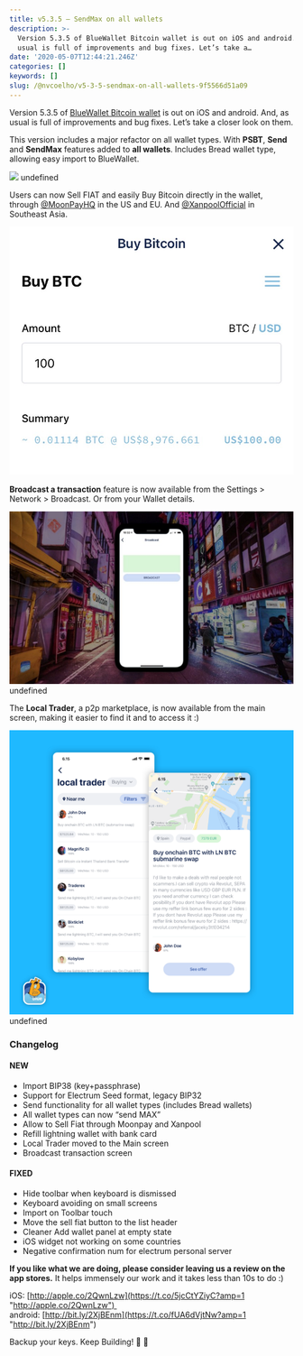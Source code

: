 ```yaml
---
title: v5.3.5 — SendMax on all wallets
description: >-
  Version 5.3.5 of BlueWallet Bitcoin wallet is out on iOS and android. And, as
  usual is full of improvements and bug fixes. Let’s take a…
date: '2020-05-07T12:44:21.246Z'
categories: []
keywords: []
slug: /@nvcoelho/v5-3-5-sendmax-on-all-wallets-9f5566d51a09
---
```


Version 5.3.5 of [BlueWallet Bitcoin wallet](https://bluewallet.io) is out on iOS and android. And, as usual is full of improvements and bug fixes. Let’s take a closer look on them.

This version includes a major refactor on all wallet types. With **PSBT**, **Send** and **SendMax** features added to **all wallets**. Includes Bread wallet type, allowing easy import to BlueWallet.

![](/_posts/img/1__I6D9MS__xv7ZLI4vNs7kiqw.gif)
undefined

Users can now Sell FIAT and easily Buy Bitcoin directly in the wallet, through [@MoonPayHQ](https://twitter.com/MoonPayHQ) in the US and EU. And [@XanpoolOfficial](https://twitter.com/XanpoolOfficial) in Southeast Asia.

![](/_posts/img/1__WVW3JvNUl77gU5Z0ZdsHBA.jpeg)

**Broadcast a transaction** feature is now available from the Settings > Network > Broadcast. Or from your Wallet details.

![](/_posts/img/1__QIJKuz8hp7k9U1y__qT0MLw.jpeg)
undefined

The **Local Trader**, a p2p marketplace, is now available from the main screen, making it easier to find it and to access it :)

![](/_posts/img/1__Qo8UrKdO0ALiZmHdzHswrg.png)
undefined

### Changelog

#### NEW

*   Import BIP38 (key+passphrase)
*   Support for Electrum Seed format, legacy BIP32
*   Send functionality for all wallet types (includes Bread wallets)
*   All wallet types can now “send MAX”
*   Allow to Sell Fiat through Moonpay and Xanpool
*   Refill lightning wallet with bank card
*   Local Trader moved to the Main screen
*   Broadcast transaction screen

#### FIXED

*   Hide toolbar when keyboard is dismissed
*   Keyboard avoiding on small screens
*   Import on Toolbar touch
*   Move the sell fiat button to the list header
*   Cleaner Add wallet panel at empty state
*   iOS widget not working on some countries
*   Negative confirmation num for electrum personal server

**If you like what we are doing, please consider leaving us a review on the app stores.** It helps immensely our work and it takes less than 10s to do :)

iOS: [http://apple.co/2QwnLzw](https://t.co/5jcCtYZiyC?amp=1 "http://apple.co/2QwnLzw")   
android: [http://bit.ly/2XjBEnm](https://t.co/fUA6dVjtNw?amp=1 "http://bit.ly/2XjBEnm")

Backup your keys. Keep Building! 💙 👊